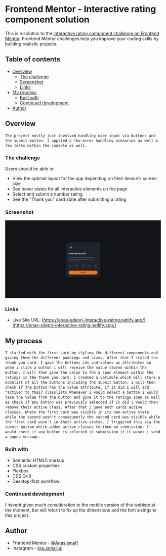 # Frontend Mentor - Interactive rating component solution

This is a solution to the [Interactive rating component challenge on Frontend Mentor](https://www.frontendmentor.io/challenges/interactive-rating-component-koxpeBUmI). Frontend Mentor challenges help you improve your coding skills by building realistic projects. 

## Table of contents

- [Overview](#overview)
  - [The challenge](#the-challenge)
  - [Screenshot](#screenshot)
  - [Links](#links)
- [My process](#my-process)
  - [Built with](#built-with)
  - [Continued development](#continued-development)
- [Author](#author)

## Overview
    The project mostly just involved handling user input via buttons and the submit button. I applied a few error handling scenarios as well a few tests within the console as well.
### The challenge

Users should be able to:

- View the optimal layout for the app depending on their device's screen size
- See hover states for all interactive elements on the page
- Select and submit a number rating
- See the "Thank you" card state after submitting a rating

### Screenshot

![](./screenshot.png)

### Links

- Live Site URL: [https://anas-sdeprj-interactive-rating.netlify.app/](https://anas-sdeprj-interactive-rating.netlify.app/)

## My process
    I started with the first card by styling the different components and giving them the different paddings and sizes. After that I styled the thank you card. I gave the buttons ids and values as attributes so when i click a button i will receive the value stored within the button. I will then give the value to the a span element within the ratings in the thank you card. I created a variable which will store a nodelist of all the buttons including the submit button. I will then check if the button has the value attribute, if it did i will add "active" to their classlists Whenever i would select a button i would take the value from the button and give it to the ratings span as well as check if any button was previously selected if it did i would then remove their active class. After that i gave both cards active classes. Where the first card was visible in its non-active state while the second wasn't consequently the second card was visible while the first card wasn't in their active states. I triggered this via the submit button which added active classes to them on submission. I would check if any button is selected in submission if it wasnt i send a popup message.
### Built with

- Semantic HTML5 markup
- CSS custom properties
- Flexbox
- CSS Grid
- Desktop-first workflow

### Continued development

I havent given much consideration to the mobile version of this webiste at the moment, but will return to fix up the dimensions and the font sizings to this project.

## Author

- Frontend Mentor - [@AnasIsmai1](https://www.frontendmentor.io/profile/AnasIsmai1)
- Instagram - [@a_ismail.ai](https://www.instagram.com/a_ismail.ai)

